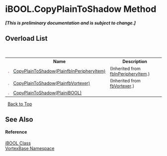 # iBOOL.CopyPlainToShadow Method 
 _**\[This is preliminary documentation and is subject to change.\]**_


## Overload List
&nbsp;<table><tr><th></th><th>Name</th><th>Description</th></tr><tr><td>![Public method](media/pubmethod.gif "Public method")</td><td><a href="M_VortexBase_fbInPeripheryItem_CopyPlainToShadow.md">CopyPlainToShadow(PlainfbInPeripheryItem)</a></td><td> (Inherited from <a href="T_VortexBase_fbInPeripheryItem.md">fbInPeripheryItem</a>.)</td></tr><tr><td>![Public method](media/pubmethod.gif "Public method")</td><td><a href="M_VortexBase_fbVortexer_CopyPlainToShadow.md">CopyPlainToShadow(PlainfbVortexer)</a></td><td> (Inherited from <a href="T_VortexBase_fbVortexer.md">fbVortexer</a>.)</td></tr><tr><td>![Public method](media/pubmethod.gif "Public method")</td><td><a href="M_VortexBase_iBOOL_CopyPlainToShadow.md">CopyPlainToShadow(PlainiBOOL)</a></td><td /></tr></table>&nbsp;
<a href="#ibool.copyplaintoshadow-method">Back to Top</a>

## See Also


#### Reference
<a href="T_VortexBase_iBOOL.md">iBOOL Class</a><br /><a href="N_VortexBase.md">VortexBase Namespace</a><br />